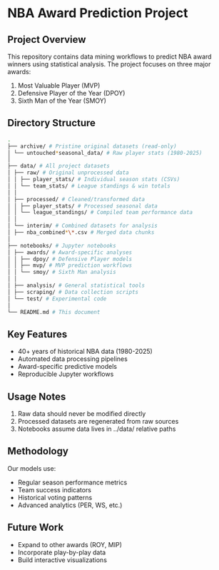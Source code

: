 # NBA Award Prediction Project

## Project Overview

This repository contains data mining workflows to predict NBA award winners using statistical analysis. The project focuses on three major awards:

1. Most Valuable Player (MVP)
2. Defensive Player of the Year (DPOY)
3. Sixth Man of the Year (SMOY)

## Directory Structure

```bash
.
├── archive/ # Pristine original datasets (read-only)
│ └── untouched*seasonal_data/ # Raw player stats (1980-2025)
│
├── data/ # All project datasets
│ ├── raw/ # Original unprocessed data
│ │ ├── player_stats/ # Individual season stats (CSVs)
│ │ └── team_stats/ # League standings & win totals
│ │
│ ├── processed/ # Cleaned/transformed data
│ │ ├── player_stats/ # Processed seasonal data
│ │ └── league_standings/ # Compiled team performance data
│ │
│ └── interim/ # Combined datasets for analysis
│ ├── nba_combined*\*.csv # Merged data chunks
│
├── notebooks/ # Jupyter notebooks
│ ├── awards/ # Award-specific analyses
│ │ ├── dpoy/ # Defensive Player models
│ │ ├── mvp/ # MVP prediction workflows
│ │ └── smoy/ # Sixth Man analysis
│ │
│ ├── analysis/ # General statistical tools
│ ├── scraping/ # Data collection scripts
│ └── test/ # Experimental code
│
└── README.md # This document
```

## Key Features

- 40+ years of historical NBA data (1980-2025)
- Automated data processing pipelines
- Award-specific predictive models
- Reproducible Jupyter workflows

## Usage Notes

1. Raw data should never be modified directly
2. Processed datasets are regenerated from raw sources
3. Notebooks assume data lives in ../data/ relative paths

## Methodology

Our models use:

- Regular season performance metrics
- Team success indicators
- Historical voting patterns
- Advanced analytics (PER, WS, etc.)

## Future Work

- Expand to other awards (ROY, MIP)
- Incorporate play-by-play data
- Build interactive visualizations
